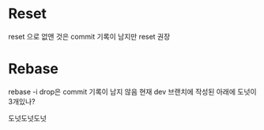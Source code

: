 # Reset
reset 으로 없앤 것은 commit 기록이 남지만
reset 권장

# Rebase 
rebase -i drop은 commit 기록이 남지 않음
현재 dev 브랜치에 작성된 아래에 도넛이 3개있나?

도넛도넛도넛 